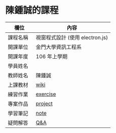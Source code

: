 # 陳鍾誠的課程

欄位       |  內容
----------|----------------------------
課程名稱   | 視窗程式設計 (使用 electron.js)
開課單位   | 金門大學資訊工程系
開課年度   | 106 年上學期
學員姓名   | 
教師姓名   | 陳鍾誠
上課教材   | [wiki](../../wiki)
練習作業   | [exercise](exercise)
專案作品   | [project](project)
學習筆記   | [note](note)
疑問解答   | [Q&A](QA)
